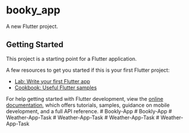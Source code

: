 # booky_app

A new Flutter project.

## Getting Started

This project is a starting point for a Flutter application.

A few resources to get you started if this is your first Flutter project:

- [Lab: Write your first Flutter app](https://docs.flutter.dev/get-started/codelab)
- [Cookbook: Useful Flutter samples](https://docs.flutter.dev/cookbook)

For help getting started with Flutter development, view the
[online documentation](https://docs.flutter.dev/), which offers tutorials,
samples, guidance on mobile development, and a full API reference.
#   B o o k l y - A p p  
 #   B o o k l y - A p p  
 #   W e a t h e r - A p p - T a s k  
 #   W e a t h e r - A p p - T a s k  
 #   W e a t h e r - A p p - T a s k  
 #   W e a t h e r - A p p - T a s k  
 